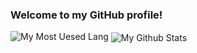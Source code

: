 ### Welcome to my GitHub profile!

<img src="https://github-readme-stats.vercel.app/api/top-langs?username=KevynTang&title_color=FFC107&show_icons=true&locale=en&layout=compact&theme=chartreuse-dark" alt="My Most Uesed Lang" />

<img align="center" src="https://github-readme-stats.vercel.app/api?username=KevynTang&include_all_commits=true&count_private=true&show_icons=true&line_height=20&title_color=FFC107&icon_color=BEF264&text_color=FFFFFF&bg_color=0,000000,130F40" alt="My Github Stats"/>
